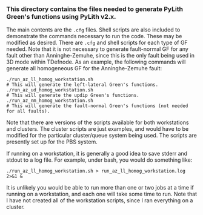 ### This directory contains the files needed to generate PyLith Green's functions using PyLith v2.x.
The main contents are the `.cfg` files. Shell scripts are also included to demonstrate the commands necessary to run the code. These may be modified as desired. There are `.cfg` and shell scripts for each type of GF needed. Note that it is not necessary to generate fault-normal GF for any fault other than Anninghe-Zemuhe, since this is the only fault being used in 3D mode within TDefnode. As an example, the following commands will generate all homogeneous GF for the Anninghe-Zemuhe fault:

```
./run_az_ll_homog_workstation.sh
# This will generate the left-lateral Green's functions.
./run_az_ud_homog_workstation.sh
# This will generate the updip Green's functions.
./run_az_nm_homog_workstation.sh
# This will generate the fault-normal Green's functions (not needed for all faults).
```

Note that there are versions of the scripts available for both workstations and clusters. The cluster scripts are just examples, and would have to be modified for the particular cluster/queue system being used. The scripts are presently set up for the PBS system.

If running on a workstation, it is generally a good idea to save stderr and stdout to a log file. For example, under bash, you would do something like:

```
./run_az_ll_homog_workstation.sh > run_az_ll_homog_workstation.log 2>&1 &
```

It is unlikely you would be able to run more than one or two jobs at a time if running on a workstation, and each one will take some time to run. Note that I have not created all of the workstation scripts, since I ran everything on a cluster.
